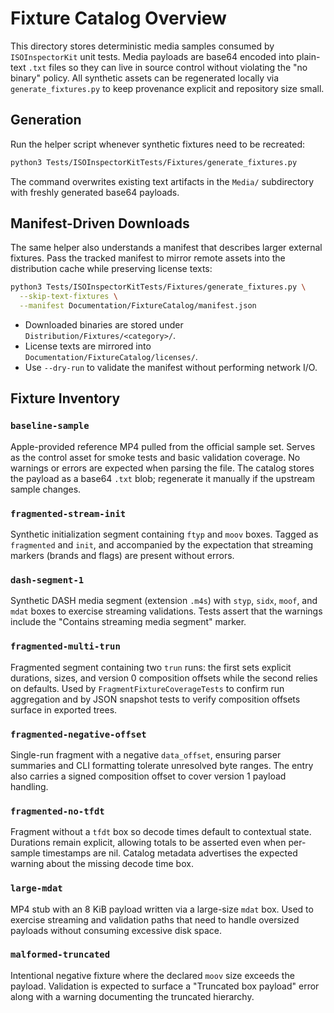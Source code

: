 # Fixture Catalog Overview

This directory stores deterministic media samples consumed by `ISOInspectorKit`
unit tests. Media payloads are base64 encoded into plain-text `.txt` files so
they can live in source control without violating the "no binary" policy. All
synthetic assets can be regenerated locally via `generate_fixtures.py` to keep
provenance explicit and repository size small.

## Generation

Run the helper script whenever synthetic fixtures need to be recreated:

```bash
python3 Tests/ISOInspectorKitTests/Fixtures/generate_fixtures.py
```

The command overwrites existing text artifacts in the `Media/` subdirectory
with freshly generated base64 payloads.

## Manifest-Driven Downloads

The same helper also understands a manifest that describes larger external
fixtures. Pass the tracked manifest to mirror remote assets into the
distribution cache while preserving license texts:

```bash
python3 Tests/ISOInspectorKitTests/Fixtures/generate_fixtures.py \
  --skip-text-fixtures \
  --manifest Documentation/FixtureCatalog/manifest.json
```

- Downloaded binaries are stored under `Distribution/Fixtures/<category>/`.
- License texts are mirrored into `Documentation/FixtureCatalog/licenses/`.
- Use `--dry-run` to validate the manifest without performing network I/O.

## Fixture Inventory

### `baseline-sample`

Apple-provided reference MP4 pulled from the official sample set. Serves as the
control asset for smoke tests and basic validation coverage. No warnings or
errors are expected when parsing the file. The catalog stores the payload as a
base64 `.txt` blob; regenerate it manually if the upstream sample changes.

### `fragmented-stream-init`

Synthetic initialization segment containing `ftyp` and `moov` boxes. Tagged as
`fragmented` and `init`, and accompanied by the expectation that streaming
markers (brands and flags) are present without errors.

### `dash-segment-1`

Synthetic DASH media segment (extension `.m4s`) with `styp`, `sidx`, `moof`, and
`mdat` boxes to exercise streaming validations. Tests assert that the warnings
include the "Contains streaming media segment" marker.

### `fragmented-multi-trun`

Fragmented segment containing two `trun` runs: the first sets explicit durations,
sizes, and version 0 composition offsets while the second relies on defaults.
Used by `FragmentFixtureCoverageTests` to confirm run aggregation and by JSON
snapshot tests to verify composition offsets surface in exported trees.

### `fragmented-negative-offset`

Single-run fragment with a negative `data_offset`, ensuring parser summaries and
CLI formatting tolerate unresolved byte ranges. The entry also carries a signed
composition offset to cover version 1 payload handling.

### `fragmented-no-tfdt`

Fragment without a `tfdt` box so decode times default to contextual state.
Durations remain explicit, allowing totals to be asserted even when per-sample
timestamps are nil. Catalog metadata advertises the expected warning about the
missing decode time box.

### `large-mdat`

MP4 stub with an 8 KiB payload written via a large-size `mdat` box. Used to
exercise streaming and validation paths that need to handle oversized payloads
without consuming excessive disk space.

### `malformed-truncated`

Intentional negative fixture where the declared `moov` size exceeds the payload.
Validation is expected to surface a "Truncated box payload" error along with a
warning documenting the truncated hierarchy.
